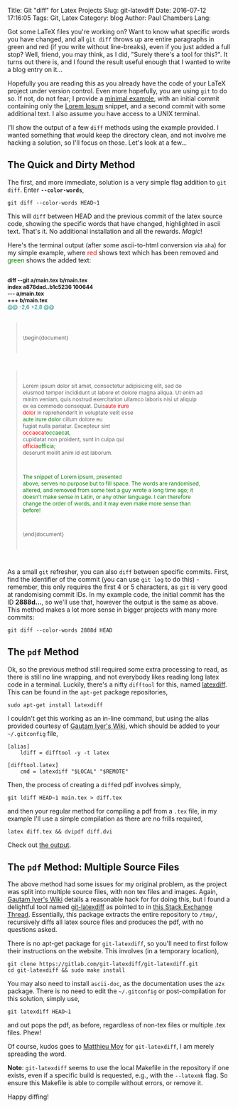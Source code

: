 Title: Git "diff" for Latex Projects
Slug: git-latexdiff
Date: 2016-07-12 17:16:05
Tags: Git, Latex
Category: blog
Author: Paul Chambers
Lang: 

Got some LaTeX files you're working on? Want to know what specific words you have changed, and all `git diff` throws up are entire paragraphs in green and red (if you write without line-breaks), even if you just added a full stop? Well, friend, you may think, as I did, "Surely there's a tool for this?". It turns out there is, and I found the result useful enough that I wanted to write a blog entry on it...

Hopefully you are reading this as you already have the code of your LaTeX project under version control. Even more hopefully, you are using `git` to do so. If not, do not fear; I provide a [minimal example]({attach}/downloads/2016-12-07-git-latexdiff-test.zip), with an initial commit containing only the [Lorem Ipsum](http://www.lipsum.com/) snippet, and a second commit with some additional text. I also assume you have access to a UNIX terminal.

I'll show the output of a few `diff` methods using the example provided. I wanted something that would keep the directory clean, and not involve me hacking a solution, so I'll focus on those. Let's look at a few...

## The Quick and Dirty Method

The first, and more immediate, solution is a very simple flag addition to `git diff`. Enter **`--color-words`**,

	git diff --color-words HEAD~1

This will `diff` between HEAD and the previous commit of the latex source code, showing the specific words that have changed, highlighted in ascii text. That's it. No additional installation and all the rewards. *Magic*!

Here's the terminal output (after some ascii-to-html conversion via `aha`) for my simple example, where <span style="color:red;">red</span> shows text which has been removed and <span style="color:green;">green</span> shows the added text:


<!-- This file was created with the aha Ansi HTML Adapter. http://ziz.delphigl.com/tool_aha.php -->
>
<div style="white-space: pre-wrap; font-size: 9pt">
<span style="font-weight:bold;">diff --git a/main.tex b/main.tex</span>
<span style="font-weight:bold;">index a878dad..b1c5236 100644</span>
<span style="font-weight:bold;">--- a/main.tex</span>
<span style="font-weight:bold;">+++ b/main.tex</span>
<span style="color:teal;">@@ -2,6 +2,8 @@</span>

>\begin{document}

>Lorem ipsum dolor sit amet, consectetur adipisicing elit, sed do eiusmod tempor incididunt ut labore et dolore magna aliqua. Ut enim ad minim veniam, quis nostrud exercitation ullamco laboris nisi ut aliquip ex ea commodo consequat. Duis<span style="color:red;">aute irure dolor</span> in reprehenderit in voluptate velit esse <span style="color:green;">aute irure dolor</span> cillum dolore eu fugiat nulla pariatur. Excepteur sint <span style="color:red;">occaecat</span><span style="color:green;">occaecat,</span> cupidatat non proident, sunt in culpa qui <span style="color:red;">officia</span><span style="color:green;">officia;</span> deserunt mollit anim id est laborum.
>
><span style="color:green;">The snippet of Lorem ipsum, presented above, serves no purpose but to fill space. The words are randomised, altered, and removed from some text a guy wrote a long time ago; it doesn't make sense in Latin, or any other language. I can therefore change the order of words, and it may even make more sense than before!</span>
>
>\end{document}
</div>

As a small `git` refresher, you can also `diff` between specific commits. First, find the identifier of the commit (you can use `git log` to do this) - remember, this only requires the first 4 or 5 characters, as `git` is very good at randomising commit IDs. In my example code, the initial commit has the ID **2888d...**, so we'll use that, however the output is the same as above. This method makes a lot more sense in bigger projects with many more commits:

	git diff --color-words 2888d HEAD 

## The `pdf` Method

Ok, so the previous method still required some extra processing to read, as there is still no line wrapping, and not everybody likes reading long latex code in a terminal. Luckily, there's a nifty `difftool` for this, named [latexdiff](http://www.ctan.org/tex-archive/support/latexdiff). This can be found in the `apt-get` package repositories,

	sudo apt-get install latexdiff

I couldn't get this working as an in-line command, but using the alias provided courtesy of [Gautam Iyer's Wiki](https://wiki.math.cmu.edu/iki/wiki/tips/20140301-git-latexdiff.html), which should be added to your `~/.gitconfig` file,

	[alias]
		ldiff = difftool -y -t latex

	[difftool.latex]
		cmd = latexdiff "$LOCAL" "$REMOTE" 


Then, the process of creating a `diff`ed pdf involves simply,

	git ldiff HEAD~1 main.tex > diff.tex

and then your regular method for compiling a pdf from a `.tex` file, in my example I'll use a simple compilation as there are no frills required,

	latex diff.tex && dvipdf diff.dvi 

Check out [the output]({filename}/downloads/2016-12-07-diff.pdf).

## The `pdf` Method: Multiple Source Files

The above method had some issues for my original problem, as the project was split into multiple source files, with non tex files and images. Again, [Gautam Iyer's Wiki](https://wiki.math.cmu.edu/iki/wiki/tips/20140301-git-latexdiff.html) details a reasonable hack for for doing this, but I found a delightful tool named [git-latexdiff](https://gitlab.com/git-latexdiff/git-latexdiff) as pointed to in [this Stack Exchange Thread](http://tex.stackexchange.com/questions/1325/using-latexdiff-with-git). Essentially, this package extracts the entire repository to `/tmp/`, recursively diffs all latex source files and produces the pdf, with no questions asked.

There is no apt-get package for `git-latexdiff`, so you'll need to first follow their instructions on the website. This involves (in a temporary location),

	git clone https://gitlab.com/git-latexdiff/git-latexdiff.git
	cd git-latexdiff && sudo make install

You may also need to install `ascii-doc`, as the documentation uses the `a2x` package. There is no need to edit the `~/.gitconfig` or post-compilation for this solution, simply use, 

	git latexdiff HEAD~1

and out pops the pdf, as before, regardless of non-tex files or multiple .tex files. Phew!

Of course, kudos goes to [Matthieu Moy](https://gitlab.com/u/moy) for `git-latexdiff`, I am merely spreading the word.

**Note**: `git-latexdiff` seems to use the local Makefile in the repository if one exists, even if a specific build is requested, e.g., with the `--latexmk` flag. So ensure this Makefile is able to compile without errors, or remove it.

Happy diffing!
